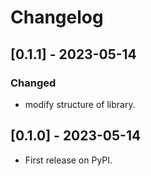 # Changelog

## [0.1.1] - 2023-05-14

### Changed

- modify structure of library.

## [0.1.0] - 2023-05-14

- First release on PyPI.

